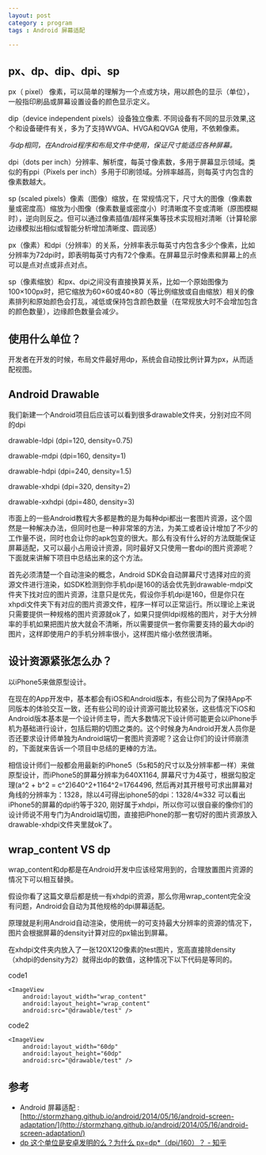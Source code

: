 ```yaml
---
layout: post
category : program
tags : Android 屏幕适配

---
```


## px、dp、dip、dpi、sp

px（ pixel） 像素，可以简单的理解为一个点或方块，用以颜色的显示（单位），一般指印刷品或屏幕设置设备的颜色显示定义。

dip（device independent pixels）设备独立像素. 不同设备有不同的显示效果,这个和设备硬件有关，多为了支持WVGA、HVGA和QVGA 使用，不依赖像素。 

*与dp相同，在Android程序和布局文件中使用，保证尺寸能适应各种屏幕。*

dpi（dots per inch）分辨率、解析度，每英寸像素数，多用于屏幕显示领域。类似的有ppi（Pixels per inch）多用于印刷领域。分辨率越高，则每英寸内包含的像素数越大。

sp (scaled pixels）像素（图像）缩放，在 常规情况下，尺寸大的图像（像素数量或密度高）缩放为小图像（像素数量或密度小）时清晰度不变或清晰（原图模糊时），逆向则反之。但可以通过像素插值/超样采集等技术实现相对清晰（计算轮廓边缘模拟出相似或智能分析增加清晰度、圆润感）

px（像素）和dpi（分辨率）的关系，分辨率表示每英寸内包含多少个像素，比如分辨率为72dpi时，即表明每英寸内有72个像素。在屏幕显示时像素和屏幕上的点可以是点对点或非点对点。

sp（像素缩放）和px、dpi之间没有直接换算关系，比如一个原始图像为100×100px时，把它缩放为60×60或40×80（等比例缩放或自由缩放）相关的像素排列和原始颜色会打乱，减低或保持包含颜色数量（在常规放大时不会增加包含的颜色数量），边缘颜色数量会减少。

## 使用什么单位？

开发者在开发的时候，布局文件最好用dp，系统会自动按比例计算为px，从而适配视图。

## Android Drawable

我们新建一个Android项目后应该可以看到很多drawable文件夹，分别对应不同的dpi

drawable-ldpi (dpi=120, density=0.75)

drawable-mdpi (dpi=160, density=1)

drawable-hdpi (dpi=240, density=1.5)

drawable-xhdpi (dpi=320, density=2)

drawable-xxhdpi (dpi=480, density=3)

市面上的一些Android教程大多都是教的是为每种dpi都出一套图片资源，这个固然是一种解决办法，但同时也是一种非常笨的方法，为美工或者设计增加了不少的工作量不说，同时也会让你的apk包变的很大。那么有没有什么好的方法既能保证屏幕适配，又可以最小占用设计资源，同时最好又只使用一套dpi的图片资源呢？下面就来讲解下项目中总结出来的这个方法。

首先必须清楚一个自动渲染的概念，Android SDK会自动屏幕尺寸选择对应的资源文件进行渲染，如SDK检测到你手机dpi是160的话会优先到drawable-mdpi文件夹下找对应的图片资源，注意只是优先，假设你手机dpi是160，但是你只在xhpdi文件夹下有对应的图片资源文件，程序一样可以正常运行。所以理论上来说只需要提供一种规格的图片资源就ok了，如果只提供ldpi规格的图片，对于大分辨率的手机如果把图片放大就会不清晰，所以需要提供一套你需要支持的最大dpi的图片，这样即使用户的手机分辨率很小，这样图片缩小依然很清晰。

## 设计资源紧张怎么办？

以iPhone5来做原型设计。

在现在的App开发中，基本都会有iOS和Android版本，有些公司为了保持App不同版本的体验交互一致，还有些公司的设计资源可能比较紧张，这些情况下iOS和Android版本基本是一个设计师主导，而大多数情况下设计师可能更会以iPhone手机为基础进行设计，包括后期的切图之类的。这个时候身为Android开发人员你是否还要求设计师单独为Android端切一套图片资源呢？这会让你们的设计师崩溃的，下面就来告诉一个项目中总结的更棒的方法。

相信设计师们一般都会用最新的iPhone5（5s和5的尺寸以及分辨率都一样）来做原型设计，而iPhone5的屏幕分辨率为640X1164, 屏幕尺寸为4英寸，根据勾股定理(a^2 + b^2 = c^2)640^2+1164^2=1764496, 然后再对其开根号可求出屏幕对角线的分辨率为：1328，除以4可得出iphone5的dpi：1328/4≈332 可以看出iPhone5的屏幕的dpi约等于320, 刚好属于xhdpi，所以你可以很自豪的像你们的设计师说不用专门为Android端切图，直接把iPhone的那一套切好的图片资源放入drawable-xhdpi文件夹里就ok了。

## wrap_content VS dp

wrap_content和dp都是在Android开发中应该经常用到的，合理放置图片资源的情况下可以相互替换。

假设你看了这篇文章后都是统一有xhdpi的资源，那么你用wrap_content完全没有问题，Android会自动为其他规格的dpi屏幕适配。

原理就是利用Android自动渲染，使用统一的可支持最大分辨率的资源的情况下，图片会根据屏幕的density计算对应的px输出到屏幕。

在xhdpi文件夹内放入了一张120X120像素的test图片，宽高直接除density（xhdpi的density为2）就得出dp的数值，这种情况下以下代码是等同的。

code1

	<ImageView
    	android:layout_width="wrap_content"
    	android:layout_height="wrap_content"
    	android:src="@drawable/test" />
    	
code2
    	
    <ImageView
    	android:layout_width="60dp"
    	android:layout_height="60dp"
    	android:src="@drawable/test" />

## 参考
* Android 屏幕适配 : [http://stormzhang.github.io/android/2014/05/16/android-screen-adaptation/](http://stormzhang.github.io/android/2014/05/16/android-screen-adaptation/)
* [dp 这个单位是安卓发明的么？为什么 px=dp*（dpi/160）？ - 知乎](http://www.zhihu.com/question/20697111)



